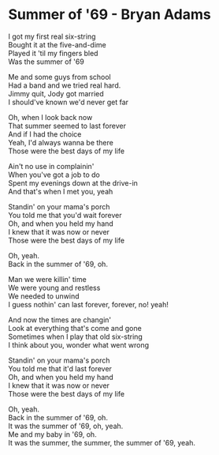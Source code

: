 # Summer of '69 - Bryan Adams

I got my first real six-string\
Bought it at the five-and-dime\
Played it 'til my fingers bled\
Was the summer of '69

Me and some guys from school\
Had a band and we tried real hard.\
Jimmy quit, Jody got married\
I should've known we'd never get far

Oh, when I look back now\
That summer seemed to last forever\
And if I had the choice\
Yeah, I'd always wanna be there\
Those were the best days of my life

Ain't no use in complainin'\
When you've got a job to do\
Spent my evenings down at the drive-in\
And that's when I met you, yeah

Standin' on your mama's porch\
You told me that you'd wait forever\
Oh, and when you held my hand\
I knew that it was now or never\
Those were the best days of my life

Oh, yeah.\
Back in the summer of '69, oh.

Man we were killin' time\
We were young and restless\
We needed to unwind\
I guess nothin' can last forever, forever, no! yeah!

And now the times are changin'\
Look at everything that's come and gone\
Sometimes when I play that old six-string\
I think about you, wonder what went wrong

Standin' on your mama's porch\
You told me that it'd last forever\
Oh, and when you held my hand\
I knew that it was now or never\
Those were the best days of my life

Oh, yeah.\
Back in the summer of '69, oh.\
It was the summer of '69, oh, yeah.\
Me and my baby in '69, oh.\
It was the summer, the summer, the summer of '69, yeah.